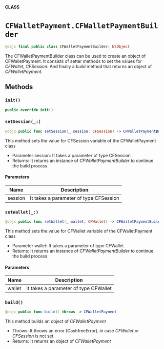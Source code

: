 **CLASS**

# `CFWalletPayment.CFWalletPaymentBuilder`

```swift
@objc final public class CFWalletPaymentBuilder: NSObject
```

The CFWalletPaymentBuilder class can be used to create an object of CFWalletPayment. It consists of setter methods to set the values for *CFWallet*, *CFSession*. And finally a *build* method that returns an object of *CFWalletPayment*.

## Methods
### `init()`

```swift
public override init()
```

### `setSession(_:)`

```swift
@objc public func setSession(_ session: CFSession) -> CFWalletPaymentBuilder
```

This method sets the value for CFSession variable of the CFWalletPayment class
- Parameter session: It takes a parameter of type CFSession
- Returns: It returns an instance of *CFWalletPaymentBuilder* to continue the build process

#### Parameters

| Name | Description |
| ---- | ----------- |
| session | It takes a parameter of type CFSession |

### `setWallet(_:)`

```swift
@objc public func setWallet(_ wallet: CFWallet) -> CFWalletPaymentBuilder
```

This method sets the value for CFWallet variable of the CFWalletPayment class
- Parameter wallet: It takes a parameter of type CFWallet
- Returns: It returns an instance of *CFWalletPaymentBuilder* to continue the build process

#### Parameters

| Name | Description |
| ---- | ----------- |
| wallet | It takes a parameter of type CFWallet |

### `build()`

```swift
@objc public func build() throws -> CFWalletPayment
```

This method builds an object of *CFWalletPayment*
- Throws: It throws an error (CashfreeError), in case *CFWallet* or *CFSession* is not set.
- Returns: It returns an object of *CFWalletPayment*
